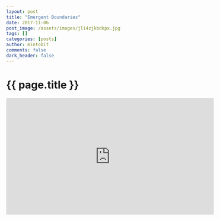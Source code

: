 ```yaml
---
layout: post
title: "Emergent Boundaries"
date: 2017-11-06
post_image: /assets/images/jli4zjkbdkpx.jpg
tags: []
categories: [posts]
author: mintobit
comments: false
dark_header: false
---
```

# {{ page.title }}
<iframe width="560" height="315" src="https://www.youtube.com/embed/ECM1rPYxvD4" frameborder="0" allowfullscreen></iframe>
